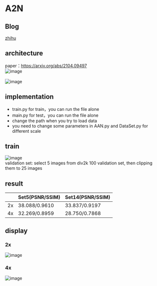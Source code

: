 # A2N   
## Blog
[zhihu](https://zhuanlan.zhihu.com/p/393586665 "Brand·R")<br>
## architecture
paper：https://arxiv.org/abs/2104.09497<br>
![image](https://github.com/REN-HT/A2N/blob/main/images/A2N.jpg)<br>  
![image](https://github.com/REN-HT/A2N/blob/main/images/A2B.jpg)<br>
## implementation
* train.py for train，you can run the file alone<br>
* main.py for test，you can run the file alone<br>
* change the path when you try to load data<br>
* you need to change some parameters in AAN.py and DataSet.py for different scale<br>
## train
![image](https://github.com/REN-HT/A2N/blob/main/images/aan_L1_2x_400.jpg)<br>
validation set: select 5 images from div2k 100 validation set, then clipping them to 25 images<br>
## result
|        |    Set5(PSNR/SSIM)    |    Set14(PSNR/SSIM)    |
|--------|-----------------------|------------------------|
| 2x     |     38.088/0.9610     |      33.837/0.9197     |
| 4x     |     32.269/0.8959     |      28.750/0.7868     |
## display
### 2x
![image](https://github.com/REN-HT/A2N/blob/main/images/2x.png)<br>
### 4x
![image](https://github.com/REN-HT/A2N/blob/main/images/4x.png)<br>
